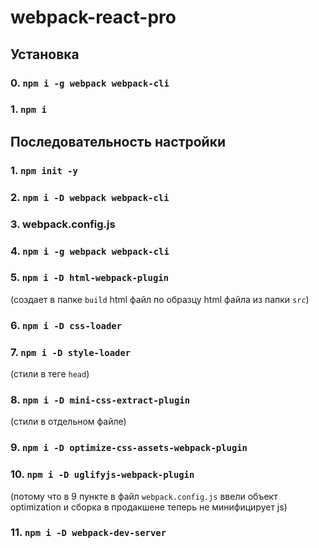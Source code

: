 # webpack-react-pro

## Установка

### 0. `npm i -g webpack webpack-cli`

### 1. `npm i`

## Последовательность настройки

### 1. `npm init -y`

### 2. `npm i -D webpack webpack-cli`

### 3. webpack.config.js

### 4. `npm i -g webpack webpack-cli`

### 5. `npm i -D html-webpack-plugin`

(создает в папке `build` html файл по образцу html файла из папки `src`)

### 6. `npm i -D css-loader`

### 7. `npm i -D style-loader`

(стили в теге `head`)

### 8. `npm i -D mini-css-extract-plugin`

(стили в отдельном файле)

### 9. `npm i -D optimize-css-assets-webpack-plugin`

### 10. `npm i -D uglifyjs-webpack-plugin`

(потому что в 9 пункте в файл `webpack.config.js` ввели объект optimization и сборка в продакшене теперь не минифицирует js)

### 11. `npm i -D webpack-dev-server`